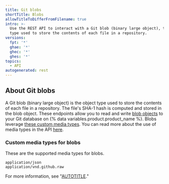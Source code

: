 ```yaml
---
title: Git blobs
shortTitle: Blobs
allowTitleToDifferFromFilename: true
intro: >-
  Use the REST API to interact with a Git blob (binary large object), the object
  type used to store the contents of each file in a repository.
versions:
  fpt: '*'
  ghae: '*'
  ghec: '*'
  ghes: '*'
topics:
  - API
autogenerated: rest
---
```


## About Git blobs

A Git blob (binary large object) is the object type used to store the contents of each file in a repository. The file's SHA-1 hash is computed and stored in the blob object. These endpoints allow you to read and write [blob objects](https://git-scm.com/book/en/v2/Git-Internals-Git-Objects)
to your Git database on {% data variables.product.product_name %}. Blobs leverage [these custom media types](#custom-media-types-for-blobs). You can read more about the use of media types in the API [here](/rest/overview/media-types).

### Custom media types for blobs

These are the supported media types for blobs.

    application/json
    application/vnd.github.raw

For more information, see "[AUTOTITLE](/rest/overview/media-types)."

<!-- Content after this section is automatically generated -->
